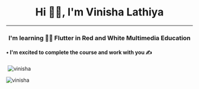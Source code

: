 <h1 align="center">Hi 🙋‍♀️, I'm Vinisha Lathiya</h1><hr>
<h3 align="center">I'm learning 👩‍💻 Flutter in Red and White Multimedia Education</h3>
<h4 align="left">• I'm excited to complete the course and work with you ✍</h4>
<p>&nbsp;<img align="center" src="https://github-readme-stats.vercel.app/api?username=Vinisha0306&show_icons=true&locale=en" alt="vinisha" /></p>

<p><img align="center" src="https://github-readme-streak-stats.herokuapp.com/?user=vinisha&" alt="vinisha" /></p>
